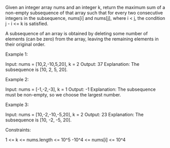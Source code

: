 Given an integer array nums and an integer k, return the maximum sum of a
non-empty subsequence of that array such that for every two consecutive
integers in the subsequence, nums[i] and nums[j], where i < j, the condition
j - i <= k is satisfied.

A subsequence of an array is obtained by deleting some number of elements
(can be zero) from the array, leaving the remaining elements in their
original order.


Example 1:


Input: nums = [10,2,-10,5,20], k = 2
Output: 37
Explanation: The subsequence is [10, 2, 5, 20].


Example 2:


Input: nums = [-1,-2,-3], k = 1
Output: -1
Explanation: The subsequence must be non-empty, so we choose the largest
number.


Example 3:


Input: nums = [10,-2,-10,-5,20], k = 2
Output: 23
Explanation: The subsequence is [10, -2, -5, 20].



Constraints:


1 <= k <= nums.length <= 10^5
-10^4 <= nums[i] <= 10^4




